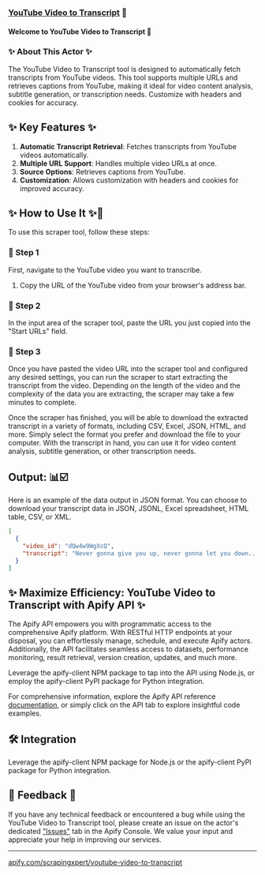 ### [YouTube Video to Transcript](https://console.apify.com/actors/ACirYOwWR3EeEmcqc/information/latest/readme) 🧲

#### Welcome to YouTube Video to Transcript 🎉

### ✨ About This Actor ✨
The YouTube Video to Transcript tool is designed to automatically fetch transcripts from YouTube videos. This tool supports multiple URLs and retrieves captions from YouTube, making it ideal for video content analysis, subtitle generation, or transcription needs. Customize with headers and cookies for accuracy.

## ✨ Key Features ✨

1. **Automatic Transcript Retrieval**: Fetches transcripts from YouTube videos automatically.
2. **Multiple URL Support**: Handles multiple video URLs at once.
3. **Source Options**: Retrieves captions from YouTube.
4. **Customization**: Allows customization with headers and cookies for improved accuracy.

## ✨ How to Use It ✨📍

To use this scraper tool, follow these steps:

### 📌 Step 1

First, navigate to the YouTube video you want to transcribe.

1. Copy the URL of the YouTube video from your browser's address bar.

### 📌 Step 2

In the input area of the scraper tool, paste the URL you just copied into the "Start URLs" field.

### 📌 Step 3

Once you have pasted the video URL into the scraper tool and configured any desired settings, you can run the scraper to start extracting the transcript from the video. Depending on the length of the video and the complexity of the data you are extracting, the scraper may take a few minutes to complete.

Once the scraper has finished, you will be able to download the extracted transcript in a variety of formats, including CSV, Excel, JSON, HTML, and more. Simply select the format you prefer and download the file to your computer. With the transcript in hand, you can use it for video content analysis, subtitle generation, or other transcription needs.

## Output: 📊☑️

Here is an example of the data output in JSON format. You can choose to download your transcript data in JSON, JSONL, Excel spreadsheet, HTML table, CSV, or XML.

```json
[
  {
    "video_id": "dQw4w9WgXcQ",
    "transcript": "Never gonna give you up, never gonna let you down..."
  }
]
```

## ✨ Maximize Efficiency: YouTube Video to Transcript with Apify API ✨

The Apify API empowers you with programmatic access to the comprehensive Apify platform. With RESTful HTTP endpoints at your disposal, you can effortlessly manage, schedule, and execute Apify actors. Additionally, the API facilitates seamless access to datasets, performance monitoring, result retrieval, version creation, updates, and much more.

Leverage the apify-client NPM package to tap into the API using Node.js, or employ the apify-client PyPI package for Python integration.

For comprehensive information, explore the Apify API reference [documentation](https://docs.apify.com/api/v2), or simply click on the API tab to explore insightful code examples.

## 🛠️ Integration

Leverage the apify-client NPM package for Node.js or the apify-client PyPI package for Python integration.

## 💬 Feedback 💬

If you have any technical feedback or encountered a bug while using the YouTube Video to Transcript tool, please create an issue on the actor's dedicated ["Issues"](https://console.apify.com/actors/ACirYOwWR3EeEmcqc/issues) tab in the Apify Console. We value your input and appreciate your help in improving our services.

---
 [apify.com/scrapingxpert/youtube-video-to-transcript](https://apify.com/scrapingxpert/youtube-video-to-transcript)


